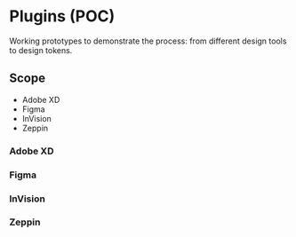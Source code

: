 # Plugins (POC)

Working prototypes to demonstrate the process: from different design tools to design tokens.


## Scope

* Adobe XD
* Figma
* InVision
* Zeppin

### Adobe XD

### Figma

### InVision

### Zeppin
